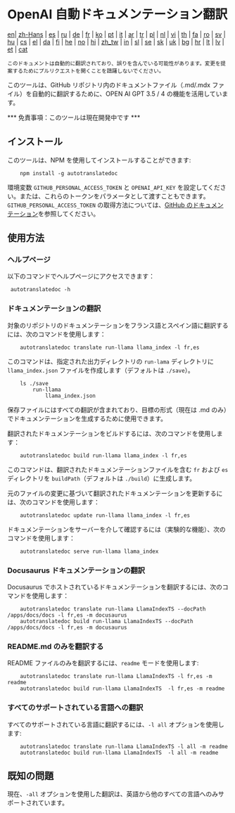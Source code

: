 
# OpenAI 自動ドキュメンテーション翻訳

[en](../README.md)| [zh-Hans](/i18n/README_zh-Hans.md) | [es](/i18n/README_es.md) | [ru](/i18n/README_ru.md) | [de](/i18n/README_de.md) | [fr](/i18n/README_fr.md) | [ko](/i18n/README_ko.md) | [pt](/i18n/README_pt.md) | [it](/i18n/README_it.md) | [ar](/i18n/README_ar.md) | [tr](/i18n/README_tr.md) | [pl](/i18n/README_pl.md) | [nl](/i18n/README_nl.md) | [vi](/i18n/README_vi.md) | [th](/i18n/README_th.md) | [fa](/i18n/README_fa.md) | [ro](/i18n/README_ro.md) | [sv](/i18n/README_sv.md) | [hu](/i18n/README_hu.md) | [cs](/i18n/README_cs.md) | [el](/i18n/README_el.md) | [da](/i18n/README_da.md) | [fi](/i18n/README_fi.md) | [he](/i18n/README_he.md) | [no](/i18n/README_no.md) | [hi](/i18n/README_hi.md) | [zh_tw](/i18n/README_zh_tw.md) | [in](/i18n/README_in.md) | [sl](/i18n/README_sl.md) | [se](/i18n/README_se.md) | [sk](/i18n/README_sk.md) | [uk](/i18n/README_uk.md) | [bg](/i18n/README_bg.md) | [hr](/i18n/README_hr.md) | [lt](/i18n/README_lt.md) | [lv](/i18n/README_lv.md) | [et](/i18n/README_et.md) | [cat](/i18n/README_cat.md) 

```このドキュメントは自動的に翻訳されており、誤りを含んでいる可能性があります。変更を提案するためにプルリクエストを開くことを躊躇しないでください。```


このツールは、GitHub リポジトリ内のドキュメントファイル（.md/.mdx ファイル）を自動的に翻訳するために、OPEN AI GPT 3.5 / 4 の機能を活用しています。

*** 免責事項：このツールは現在開発中です ***


## インストール

このツールは、NPM を使用してインストールすることができます:


```
    npm install -g autotranslatedoc
```

環境変数 `GITHUB_PERSONAL_ACCESS_TOKEN` と `OPENAI_API_KEY` を設定してください。または、これらのトークンをパラメータとして渡すこともできます。`GITHUB_PERSONAL_ACCESS_TOKEN` の取得方法については、[GitHub のドキュメンテーション](https://docs.github.com/en/github/authenticating-to-github/creating-a-personal-access-token)を参照してください。
## 使用方法


### ヘルプページ
以下のコマンドでヘルプページにアクセスできます：
```
 autotranslatedoc -h
```
### ドキュメンテーションの翻訳

対象のリポジトリのドキュメンテーションをフランス語とスペイン語に翻訳するには、次のコマンドを使用します：
```
    autotranslatedoc translate run-llama llama_index -l fr,es
```


このコマンドは、指定された出力ディレクトリの `run-lama` ディレクトリに `llama_index.json` ファイルを作成します（デフォルトは `./save`）。
```
    ls ./save
        run-llama
            llama_index.json 
```
保存ファイルにはすべての翻訳が含まれており、目標の形式（現在は .md のみ）でドキュメンテーションを生成するために使用できます。

翻訳されたドキュメンテーションをビルドするには、次のコマンドを使用します：

```
    autotranslatedoc build run-llama llama_index -l fr,es
```


このコマンドは、翻訳されたドキュメンテーションファイルを含む `fr` および `es` ディレクトリを `buildPath`（デフォルトは `./build`）に生成します。

元のファイルの変更に基づいて翻訳されたドキュメンテーションを更新するには、次のコマンドを使用します：

```
    autotranslatedoc update run-llama llama_index -l fr,es
```


ドキュメンテーションをサーバーを介して確認するには（実験的な機能）、次のコマンドを使用します：
```
    autotranslatedoc serve run-llama llama_index
```
### Docusaurus ドキュメンテーションの翻訳

Docusaurus でホストされているドキュメンテーションを翻訳するには、次のコマンドを使用します：

```
    autotranslatedoc translate run-llama LlamaIndexTS --docPath /apps/docs/docs -l fr,es -m docusaurus
    autotranslatedoc build run-llama LlamaIndexTS --docPath /apps/docs/docs -l fr,es -m docusaurus
```
### README.md のみを翻訳する

README ファイルのみを翻訳するには、`readme` モードを使用します:

```
    autotranslatedoc translate run-llama LlamaIndexTS -l fr,es -m readme
    autotranslatedoc build run-llama LlamaIndexTS  -l fr,es -m readme
```
### すべてのサポートされている言語への翻訳

すべてのサポートされている言語に翻訳するには、`-l all` オプションを使用します:

```
    autotranslatedoc translate run-llama LlamaIndexTS -l all -m readme
    autotranslatedoc build run-llama LlamaIndexTS  -l all -m readme
```
## 既知の問題

現在、`-all` オプションを使用した翻訳は、英語から他のすべての言語へのみサポートされています。
